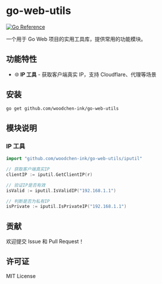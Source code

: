 # go-web-utils

[![Go Reference](https://pkg.go.dev/badge/github.com/woodchen-ink/go-web-utils.svg)](https://pkg.go.dev/github.com/woodchen-ink/go-web-utils)

一个用于 Go Web 项目的实用工具库，提供常用的功能模块。

## 功能特性

- 🌐 **IP 工具** - 获取客户端真实 IP，支持 Cloudflare、代理等场景

## 安装

```bash
go get github.com/woodchen-ink/go-web-utils
```

## 模块说明


### IP 工具

```go
import "github.com/woodchen-ink/go-web-utils/iputil"

// 获取客户端真实IP
clientIP := iputil.GetClientIP(r)

// 验证IP是否有效
isValid := iputil.IsValidIP("192.168.1.1")

// 判断是否为私有IP
isPrivate := iputil.IsPrivateIP("192.168.1.1")
```

## 贡献

欢迎提交 Issue 和 Pull Request！

## 许可证

MIT License 
